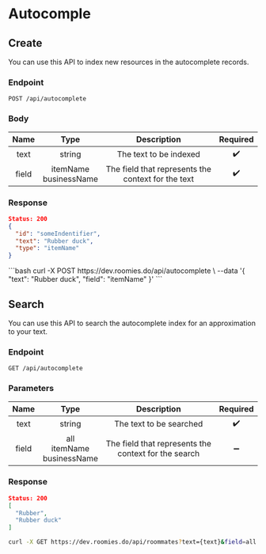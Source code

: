 <Block>

# Autocomple

</Block>

<Block>

## Create

You can use this API to index new resources in the autocomplete records.

### Endpoint

```
POST /api/autocomplete
```

### Body

|   Name   |  Type  |     Description     |      Required      |
| :------: | :----: | :-----------------: | :----------------: |
|   text   | string | The text to be indexed | :heavy_check_mark: |
|   field  | itemName<br>businessName | The field that represents the context for the text | :heavy_check_mark: |

### Response

```json
Status: 200
{
  "id": "someIndentifier",
  "text": "Rubber duck",
  "type": "itemName"
}
```

<Example>

<CURL>
```bash
curl -X POST https://dev.roomies.do/api/autocomplete \
  --data '{
    "text": "Rubber duck",
    "field": "itemName"
  }'
```
</CURL>

</Example>

</Block>

<Block>

## Search

You can use this API to search the autocomplete index for an approximation to your text.

### Endpoint

```
GET /api/autocomplete
```

### Parameters

|   Name   |  Type  |     Description     |      Required      |
| :------: | :----: | :-----------------: | :----------------: |
|   text   | string | The text to be searched | :heavy_check_mark: |
|   field  | all<br>itemName<br>businessName | The field that represents the context for the search | :heavy_minus_sign: |


### Response

```json
Status: 200
[
  "Rubber",
  "Rubber duck"
]
```

<Example>

<CURL>

```bash
curl -X GET https://dev.roomies.do/api/roommates?text={text}&field=all
```

</CURL>

</Example>

</Block>
